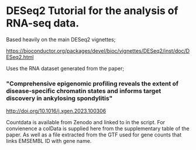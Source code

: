 # DESeq2 Tutorial for the analysis of RNA-seq data.

Based heavily on the main DESeq2 vignettes;

https://bioconductor.org/packages/devel/bioc/vignettes/DESeq2/inst/doc/DESeq2.html

Uses the RNA dataset generated from the paper;

### "Comprehensive epigenomic profiling reveals the extent of disease-specific chromatin states and informs target discovery in ankylosing spondylitis"

http://doi.org/10.1016/j.xgen.2023.100306

Countdata is available from Zenodo and linked to in the script. For convienence a colData is supplied here from the supplementary table of the paper. As well as a file extracted from the GTF used for gene counts that links EMSEMBL ID with gene name.
